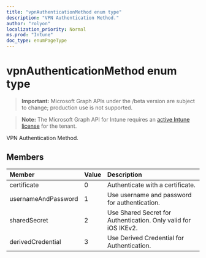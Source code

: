 ```yaml
---
title: "vpnAuthenticationMethod enum type"
description: "VPN Authentication Method."
author: "rolyon"
localization_priority: Normal
ms.prod: "Intune"
doc_type: enumPageType
---
```


# vpnAuthenticationMethod enum type

> **Important:** Microsoft Graph APIs under the /beta version are subject to change; production use is not supported.

> **Note:** The Microsoft Graph API for Intune requires an [active Intune license](https://go.microsoft.com/fwlink/?linkid=839381) for the tenant.

VPN Authentication Method.

## Members
|Member|Value|Description|
|:---|:---|:---|
|certificate|0|Authenticate with a certificate.|
|usernameAndPassword|1|Use username and password for authentication.|
|sharedSecret|2|Use Shared Secret for Authentication.  Only valid for iOS IKEv2.|
|derivedCredential|3|Use Derived Credential for Authentication.|



